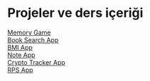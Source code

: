 # Projeler ve ders içeriği

[Memory Game](https://memory-game-melih.netlify.app/)\
[Book Search App](https://book-search-melih.netlify.app/)\
[BMI App](https://bmi-app-melih.netlify.app/)\
[Note App](https://note-app-melih.netlify.app/)\
[Crypto Tracker App](https://crypto-tracker-app-melih.netlify.app/)\
[RPS App](https://rps-app-melih.netlify.app/)